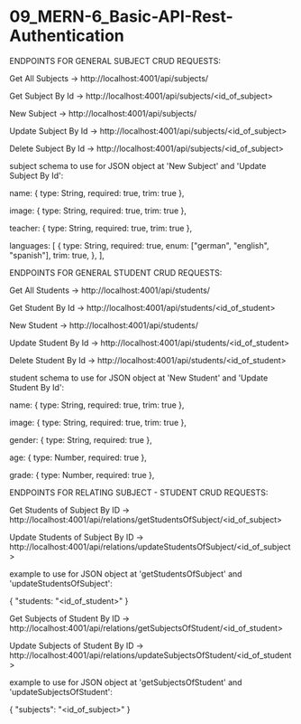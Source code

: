 # 09_MERN-6_Basic-API-Rest-Authentication

ENDPOINTS FOR GENERAL SUBJECT CRUD REQUESTS:

Get All Subjects -> http://localhost:4001/api/subjects/

Get Subject By Id -> http://localhost:4001/api/subjects/<id_of_subject>

New Subject -> http://localhost:4001/api/subjects/

Update Subject By Id -> http://localhost:4001/api/subjects/<id_of_subject>

Delete Subject By Id -> http://localhost:4001/api/subjects/<id_of_subject>


subject schema to use for JSON object at 'New Subject' and 'Update Subject By Id':

name: { type: String, required: true, trim: true },

image: { type: String, required: true, trim: true },

teacher: { type: String, required: true, trim: true },

languages: [
{
type: String,
required: true,
enum: ["german", "english", "spanish"],
trim: true,
},
],


ENDPOINTS FOR GENERAL STUDENT CRUD REQUESTS:

Get All Students -> http://localhost:4001/api/students/

Get Student By Id -> http://localhost:4001/api/students/<id_of_student>

New Student -> http://localhost:4001/api/students/

Update Student By Id -> http://localhost:4001/api/students/<id_of_student>

Delete Student By Id -> http://localhost:4001/api/students/<id_of_student>


student schema to use for JSON object at 'New Student' and 'Update Student By Id':

name: { type: String, required: true, trim: true },

image: { type: String, required: true, trim: true },

gender: { type: String, required: true },

age: { type: Number, required: true },

grade: { type: Number, required: true },


ENDPOINTS FOR RELATING SUBJECT - STUDENT CRUD REQUESTS:

Get Students of Subject By ID -> http://localhost:4001/api/relations/getStudentsOfSubject/<id_of_subject>

Update Students of Subject By ID -> http://localhost:4001/api/relations/updateStudentsOfSubject/<id_of_subject>

example to use for JSON object at 'getStudentsOfSubject' and 'updateStudentsOfSubject':

{
"students: "<id_of_student>"
}

Get Subjects of Student By ID -> http://localhost:4001/api/relations/getSubjectsOfStudent/<id_of_student>

Update Subjects of Student By ID -> http://localhost:4001/api/relations/updateSubjectsOfStudent/<id_of_student>

example to use for JSON object at 'getSubjectsOfStudent' and 'updateSubjectsOfStudent':

{
"subjects": "<id_of_subject>"
}
